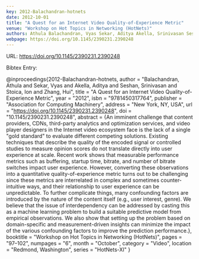 ```yaml
---
key: 2012-Balachandran-hotnets
date: 2012-10-01
title: "A Quest for an Internet Video Quality-of-Experience Metric"
venue: "Workshop on Hot Topics in Networking (HotNets)"
authors: Athula Balachandran, Vyas Sekar, Aditya Akella, Srinivasan Seshan, Ion Stoica and Hui Zhang
webpage: https://doi.org/10.1145/2390231.2390248
---
```


URL: https://doi.org/10.1145/2390231.2390248

Bibtex Entry:

@inproceedings{2012-Balachandran-hotnets,
    author = "Balachandran, Athula and Sekar, Vyas and Akella, Aditya and Seshan, Srinivasan and Stoica, Ion and Zhang, Hui",
    title = "A Quest for an Internet Video Quality-of-Experience Metric",
    year = "2012",
    isbn = "9781450317764",
    publisher = "Association for Computing Machinery",
    address = "New York, NY, USA",
    url = "https://doi.org/10.1145/2390231.2390248",
    doi = "10.1145/2390231.2390248",
    abstract = {An imminent challenge that content providers, CDNs, third-party analytics and optimization services, and video player designers in the Internet video ecosystem face is the lack of a single "gold standard" to evaluate different competing solutions. Existing techniques that describe the quality of the encoded signal or controlled studies to measure opinion scores do not translate directly into user experience at scale. Recent work shows that measurable performance metrics such as buffering, startup time, bitrate, and number of bitrate switches impact user experience. However, converting these observations into a quantitative quality-of-experience metric turns out to be challenging since these metrics are interrelated in complex and sometimes counter-intuitive ways, and their relationship to user experience can be unpredictable. To further complicate things, many confounding factors are introduced by the nature of the content itself (e.g., user interest, genre). We believe that the issue of interdependency can be addressed by casting this as a machine learning problem to build a suitable predictive model from empirical observations. We also show that setting up the problem based on domain-specific and measurement-driven insights can minimize the impact of the various confounding factors to improve the prediction performance.},
    booktitle = "Workshop on Hot Topics in Networking (HotNets)",
    pages = "97–102",
    numpages = "6",
    month = "October",
    category = "Video",
    location = "Redmond, Washington",
    series = "HotNets-XI"
}

